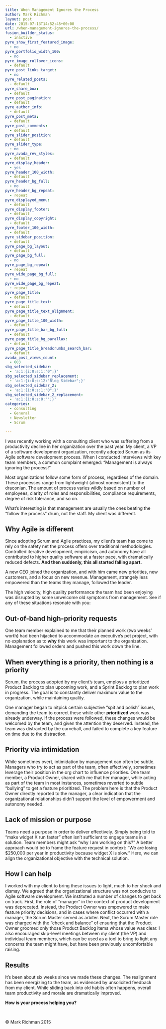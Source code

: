 ```yaml
---
title: When Management Ignores the Process
author: Mark Richman
layout: post
date: 2015-07-13T14:52:45+00:00
url: /when-management-ignores-the-process/
fusion_builder_status:
  - inactive
pyre_show_first_featured_image:
  - no
pyre_portfolio_width_100:
  - no
pyre_image_rollover_icons:
  - default
pyre_post_links_target:
  - no
pyre_related_posts:
  - default
pyre_share_box:
  - default
pyre_post_pagination:
  - default
pyre_author_info:
  - default
pyre_post_meta:
  - default
pyre_post_comments:
  - default
pyre_slider_position:
  - default
pyre_slider_type:
  - no
pyre_avada_rev_styles:
  - default
pyre_display_header:
  - yes
pyre_header_100_width:
  - default
pyre_header_bg_full:
  - no
pyre_header_bg_repeat:
  - repeat
pyre_displayed_menu:
  - default
pyre_display_footer:
  - default
pyre_display_copyright:
  - default
pyre_footer_100_width:
  - default
pyre_sidebar_position:
  - default
pyre_page_bg_layout:
  - default
pyre_page_bg_full:
  - no
pyre_page_bg_repeat:
  - repeat
pyre_wide_page_bg_full:
  - no
pyre_wide_page_bg_repeat:
  - repeat
pyre_page_title:
  - default
pyre_page_title_text:
  - default
pyre_page_title_text_alignment:
  - default
pyre_page_title_100_width:
  - default
pyre_page_title_bar_bg_full:
  - default
pyre_page_title_bg_parallax:
  - default
pyre_page_title_breadcrumbs_search_bar:
  - default
avada_post_views_count:
  - 603
sbg_selected_sidebar:
  - 'a:1:{i:0;s:1:"0";}'
sbg_selected_sidebar_replacement:
  - 'a:1:{i:0;s:12:"Blog Sidebar";}'
sbg_selected_sidebar_2:
  - 'a:1:{i:0;s:1:"0";}'
sbg_selected_sidebar_2_replacement:
  - 'a:1:{i:0;s:0:"";}'
categories:
  - consulting
  - General
  - Newsletter
  - Scrum

---
```

I was recently working with a consulting client who was suffering from a productivity decline in her organization over the past year. My client, a VP of a software development organization, recently adopted Scrum as its Agile software development process. When I conducted interviews with key team members, a common complaint emerged: “Management is always ignoring the process!”

Most organizations follow some form of process, regardless of the domain. These processes range from lightweight (almost nonexistent) to the draconian. The amount of process varies wildly based on number of employees, clarity of roles and responsibilities, compliance requirements, degree of risk tolerance, and so on.

What’s interesting is that management are usually the ones beating the “follow the process” drum, not the staff. My client was different.

## **Why Agile is different**

Since adopting Scrum and Agile practices, my client’s team has come to rely on the safety net the process offers over traditional methodologies. Controlled iterative development, empiricism, and autonomy have all contributed to higher quality software at a faster pace, with dramatically reduced defects. **And then suddenly, this all started falling apart.**

A new CEO joined the organization, and with him came new priorities, new customers, and a focus on new revenue. Management, strangely less empowered than the teams they manage, followed the leader.

The high velocity, high quality performance the team had been enjoying was disrupted by some unwelcome old symptoms from management. See if any of these situations resonate with you:

## **Out-of-band high-priority requests**

One team member explained to me that their planned work (two weeks’ worth) had been hijacked to accommodate an executive’s pet project, with no explanation as to **why** this work was important to the organization. Management followed orders and pushed this work down the line.

## **When everything is a priority, then nothing is a priority**

Scrum, the process adopted by my client’s team, employs a prioritized Product Backlog to plan upcoming work, and a Sprint Backlog to plan work in progress. The goal is to constantly deliver maximum value to the organization, while maintaining quality.

One manager began to nitpick certain subjective “spit and polish” issues, demanding the team to correct these while other **prioritized** work was already underway. If the process were followed, these changes would be welcomed by the team, and given the attention they deserved. Instead, the team was distracted by the curveball, and failed to complete a key feature on time due to the distraction.

## **Priority via intimidation** 

While sometimes overt, intimidation by management can often be subtle. Managers who try to act as part of the team, often effectively, sometimes leverage their position in the org chart to influence priorities. One team member, a Product Owner, shared with me that her manager, while acting as part of the team in most instances, sometimes reverted to subtle “bullying” to get a feature prioritized. The problem here is that the Product Owner directly reported to the manager, a clear indication that the organizational relationships didn’t support the level of empowerment and autonomy needed.

## **Lack of mission or purpose**

Teams need a purpose in order to deliver effectively. Simply being told to “make widget X run faster” often isn’t sufficient to engage teams in a solution. Team members might ask “why I am working on this?” A better approach would be to frame the feature request in context: “We are losing $250,000 per year in productivity because widget X is slow.” Here, we can align the organizational objective with the technical solution.

## **How I can help**

I worked with my client to bring these issues to light, much to her shock and dismay. We agreed that the organizational structure was not conducive to Agile software development. We instituted a number of changes to get back on track. First, the role of “manager” in the context of product development was deprecated. Instead, the Product Owner was empowered to make feature priority decisions, and in cases where conflict occurred with a manager, the Scrum Master served as arbiter. Next, the Scrum Master role was charged with the “check and balance” of ensuring that the Product Owner groomed only those Product Backlog items whose value was clear. I also encouraged skip-level meetings between my client (the VP) and individual team members, which can be used as a tool to bring to light any concerns the team might have, but have been previously uncomfortable raising.

## **Results**

It’s been about six weeks since we made these changes. The realignment has been energizing to the team, as evidenced by unsolicited feedback from my client. While sliding back into old habits often happens, overall team productivity and morale are dramatically improved.

**How is your process helping you?**

&nbsp;

© Mark Richman 2015